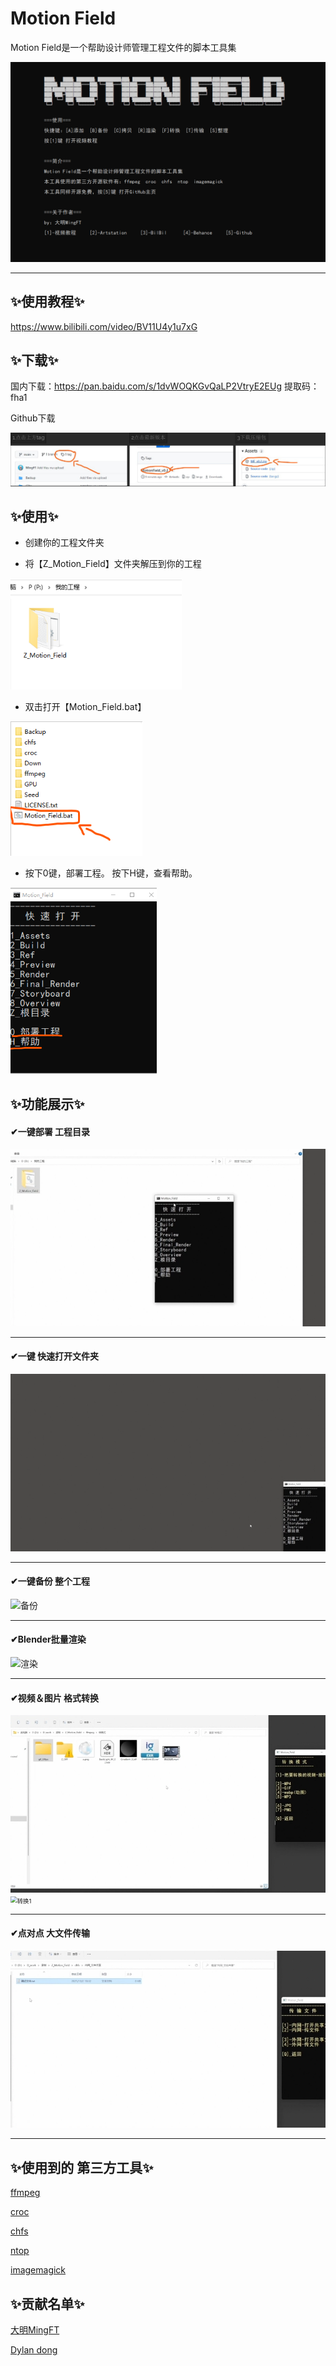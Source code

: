 # Motion Field

Motion Field是一个帮助设计师管理工程文件的脚本工具集

<img src="public/image-20211030142410488.png" alt="image-20211030142410488" style="zoom: 67%;" />

---

## ✨使用教程✨
https://www.bilibili.com/video/BV11U4y1u7xG




## ✨下载✨

国内下载：https://pan.baidu.com/s/1dvWOQKGvQaLP2VtryE2EUg   提取码：fha1 



Github下载

![Scene](public/Scene.png)





## ✨使用✨

- 创建你的工程文件夹


- 将【Z_Motion_Field】文件夹解压到你的工程

<img src="public/image-20211024102045485.png" alt="image-20211024102045485" style="zoom:80%;" />

- 双击打开【Motion_Field.bat】

<img src="public/image-20211024102119825.png" alt="image-20211024102119825" style="zoom: 80%;" />

- 按下0键，部署工程。
  按下H键，查看帮助。

<img src="public/image-20211024102234903.png" alt="image-20211024102234903" style="zoom: 67%;" />





## ✨功能展示✨

#### ✔一键部署  工程目录
![部署](public/部署.webp)

---

#### ✔一键 快速打开文件夹
![快速打开](public/快速打开.webp)

---

#### ✔一键备份  整个工程
![备份](public/备份.webp)

---



#### ✔Blender批量渲染
![渲染](public/渲染.webp)

---



#### ✔视频＆图片 格式转换
<img src="public/转换2.webp" alt="转换2" style="zoom:67%;" /><img src="public/转换1.webp" alt="转换1" style="zoom:67%;" />



---



#### ✔点对点 大文件传输
![传输](public/传输.webp)

---



## ✨使用到的 第三方工具✨

[ffmpeg](http://ffmpeg.org/)

[croc](https://github.com/schollz/croc)

[chfs](http://iscute.cn/chfs)

[ntop](https://github.com/gsass1/NTop)

[imagemagick](https://imagemagick.org/)



## ✨贡献名单✨
[大明MingFT](https://www.artstation.com/ming-ft)

[Dylan dong](https://www.behance.net/824933998f700)